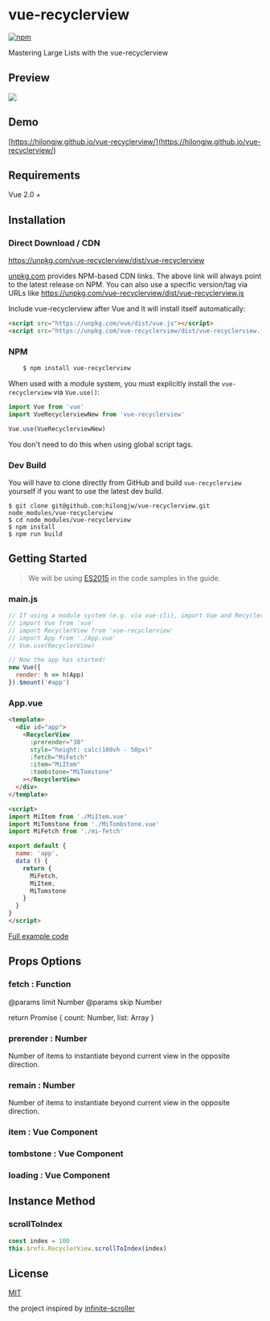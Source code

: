 # vue-recyclerview

[![npm](https://img.shields.io/npm/v/vue-recyclerview.svg)](https://www.npmjs.com/package/vue-recyclerview)

Mastering Large Lists with the vue-recyclerview

## Preview

![](https://hilongjw.github.io/vue-recyclerview/preview1.gif)

## Demo

[https://hilongjw.github.io/vue-recyclerview/](https://hilongjw.github.io/vue-recyclerview/)

## Requirements

Vue 2.0 +

## Installation

### Direct Download / CDN

https://unpkg.com/vue-recyclerview/dist/vue-recyclerview

[unpkg.com](https://unpkg.com) provides NPM-based CDN links. The above link will always point to the latest release on NPM. You can also use a specific version/tag via URLs like https://unpkg.com/vue-recyclerview/dist/vue-recyclerview.js
 
Include vue-recyclerview after Vue and it will install itself automatically:

```html
<script src="https://unpkg.com/vue/dist/vue.js"></script>
<script src="https://unpkg.com/vue-recyclerview/dist/vue-recyclerview.js"></script>
```

### NPM

```bash
    $ npm install vue-recyclerview
```

When used with a module system, you must explicitly install the `vue-recyclerview` via `Vue.use()`:

```javascript
import Vue from 'vue'
import VueRecyclerviewNew from 'vue-recyclerview'

Vue.use(VueRecyclerviewNew)
```

You don't need to do this when using global script tags.

### Dev Build

You will have to clone directly from GitHub and build `vue-recyclerview` yourself if
you want to use the latest dev build.

    $ git clone git@github.com:hilongjw/vue-recyclerview.git node_modules/vue-recyclerview
    $ cd node_modules/vue-recyclerview
    $ npm install
    $ npm run build


## Getting Started

> We will be using [ES2015](https://github.com/lukehoban/es6features) in the code samples in the guide.

### main.js

```javascript
// If using a module system (e.g. via vue-cli), import Vue and RecyclerView and then call Vue.use(RecyclerView).
// import Vue from 'vue'
// import RecyclerView from 'vue-recyclerview'
// import App from './App.vue'
// Vue.use(RecyclerView)

// Now the app has started!
new Vue({
  render: h => h(App)
}).$mount('#app')
```

### App.vue

```html
<template>
  <div id="app">
    <RecyclerView
      :prerender="30"
      style="height: calc(100vh - 50px)"
      :fetch="MiFetch" 
      :item="MiItem" 
      :tombstone="MiTomstone"
    ></RecyclerView>
  </div>
</template>

<script>
import MiItem from './MiItem.vue'
import MiTomstone from './MiTombstone.vue'
import MiFetch from './mi-fetch'

export default {
  name: 'app',
  data () {
    return {
      MiFetch,
      MiItem,
      MiTomstone
    }
  }
}
</script>
```

[Full example code](https://github.com/hilongjw/vue-recyclerview/blob/master/examples/component)

## Props Options

### fetch : Function

@params limit Number
@params skip Number

return Promise { count: Number, list: Array }


### prerender : Number

Number of items to instantiate beyond current view in the opposite direction.


### remain : Number

Number of items to instantiate beyond current view in the opposite direction.


### item : Vue Component


### tombstone : Vue Component


### loading : Vue Component


## Instance Method

### scrollToIndex

```javascript
const index = 100
this.$refs.RecyclerView.scrollToIndex(index)

```

## License

[MIT](https://github.com/hilongjw/vue-recyclerview/blob/master/License)

the project inspired by [infinite-scroller](https://github.com/GoogleChrome/ui-element-samples/tree/gh-pages/infinite-scroller)


